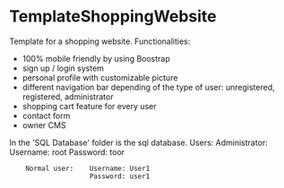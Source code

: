 # TemplateShoppingWebsite
Template for a shopping website. Functionalities:
- 100% mobile friendly by using Boostrap
- sign up / login system
- personal profile with customizable picture
- different navigation bar depending of the type of user: unregistered, registered, administrator
- shopping cart feature for every user
- contact form
- owner CMS

In the 'SQL Database' folder is the sql database.
    Users:
        Administrator:  Username: root
                        Password: toor

        Normal user:    Username: User1
                        Password: user1